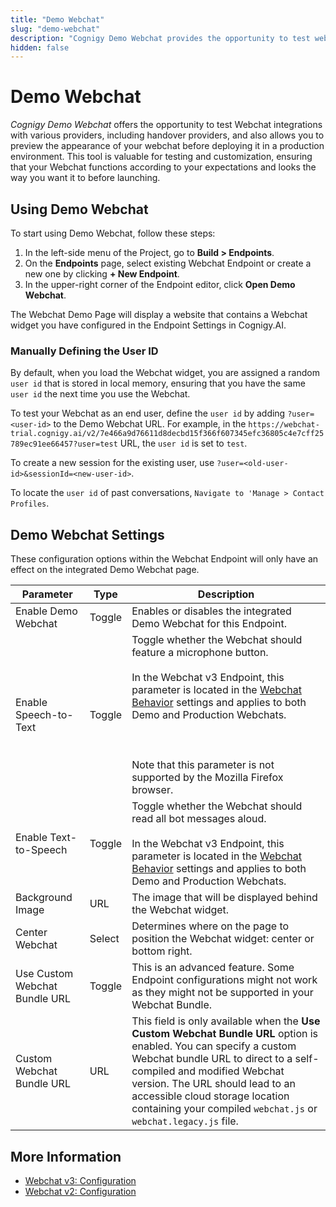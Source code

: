 ```yaml
---
title: "Demo Webchat"
slug: "demo-webchat"
description: "Cognigy Demo Webchat provides the opportunity to test webchat integrations with various providers, including handover providers, and also allows you to preview the appearance of your webchat before deploying it in a production environment."
hidden: false
---
```


# Demo Webchat

_Cognigy Demo Webchat_ offers the opportunity to test Webchat integrations with various providers, including handover providers, and also allows you to preview the appearance of your webchat before deploying it in a production environment. This tool is valuable for testing and customization, ensuring that your Webchat functions according to your expectations and looks the way you want it to before launching.

## Using Demo Webchat

To start using Demo Webchat, follow these steps:

1. In the left-side menu of the Project, go to **Build > Endpoints**.
2. On the **Endpoints** page, select existing Webchat Endpoint or create a new one by clicking **+ New Endpoint**.
3. In the upper-right corner of the Endpoint editor, click **Open Demo Webchat**.

The Webchat Demo Page will display a website that contains a Webchat widget you have configured in the Endpoint Settings in Cognigy.AI.

### Manually Defining the User ID

By default, when you load the Webchat widget, you are assigned a random `user id` that is stored in local memory, ensuring that you have the same `user id` the next time you use the Webchat.

To test your Webchat as an end user, define the `user id` by adding `?user=<user-id>` to the Demo Webchat URL.
For example, in the
`https://webchat-trial.cognigy.ai/v2/7e466a9d76611d8decbd15f366f607345efc36805c4e7cff25789ec91ee66457?user=test` URL,
the `user id` is set to `test`.

To create a new session for the existing user, use `?user=<old-user-id>&sessionId=<new-user-id>`.

To locate the `user id` of past conversations, `Navigate to 'Manage > Contact Profiles`.

## Demo Webchat Settings

These configuration options within the Webchat Endpoint will only have an effect on the integrated Demo Webchat page.

| Parameter                     | Type   | Description                                                                                                                                                                                                                                                                                                                                            |
|-------------------------------|--------|--------------------------------------------------------------------------------------------------------------------------------------------------------------------------------------------------------------------------------------------------------------------------------------------------------------------------------------------------------|
| Enable Demo Webchat           | Toggle | Enables or disables the integrated Demo Webchat for this Endpoint.                                                                                                                                                                                                                                                                                     |
| Enable Speech-to-Text         | Toggle | Toggle whether the Webchat should feature a microphone button. <br></br> In the Webchat v3 Endpoint, this parameter is located in the [Webchat Behavior](v3/configuration.md#webchat-behavior) settings and applies to both Demo and Production Webchats. <br></br><br></br> Note that this parameter is not supported by the Mozilla Firefox browser. |
| Enable Text-to-Speech         | Toggle | Toggle whether the Webchat should read all bot messages aloud. <br></br> In the Webchat v3 Endpoint, this parameter is located in the [Webchat Behavior](v3/configuration.md#webchat-behavior) settings and applies to both Demo and Production Webchats.                                                                                              |
| Background Image              | URL    | The image that will be displayed behind the Webchat widget.                                                                                                                                                                                                                                                                                            |
| Center Webchat                | Select | Determines where on the page to position the Webchat widget: center or bottom right.                                                                                                                                                                                                                                                                   |
| Use Custom Webchat Bundle URL | Toggle | This is an advanced feature. Some Endpoint configurations might not work as they might not be supported in your Webchat Bundle.                                                                                                                                                                                                                        |
| Custom Webchat Bundle URL     | URL    | This field is only available when the **Use Custom Webchat Bundle URL** option is enabled. You can specify a custom Webchat bundle URL to direct to a self-compiled and modified Webchat version. The URL should lead to an accessible cloud storage location containing your compiled `webchat.js` or `webchat.legacy.js` file.                       |

## More Information

- [Webchat v3: Configuration](v3/configuration.md)
- [Webchat v2: Configuration](v2/configuration.md)